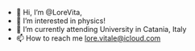 - 👋 Hi, I’m @LoreVita,
- 👀 I’m interested in physics!
- 🌱 I’m currently attending University in Catania, Italy
- 📫 How to reach me lore.vitale@icloud.com
